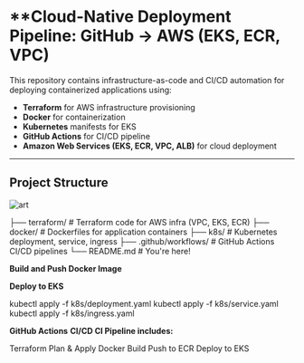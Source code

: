 # **Cloud-Native Deployment Pipeline: GitHub → AWS (EKS, ECR, VPC)

This repository contains infrastructure-as-code and CI/CD automation for deploying containerized applications using:

- **Terraform** for AWS infrastructure provisioning
- **Docker** for containerization
- **Kubernetes** manifests for EKS
- **GitHub Actions** for CI/CD pipeline
- **Amazon Web Services (EKS, ECR, VPC, ALB)** for cloud deployment

---

## Project Structure


![art](https://github.com/user-attachments/assets/796bda06-f29b-49f9-a569-bdfd6870ea93)

├── terraform/ # Terraform code for AWS infra (VPC, EKS, ECR)
├── docker/ # Dockerfiles for application containers
├── k8s/ # Kubernetes deployment, service, ingress
├── .github/workflows/ # GitHub Actions CI/CD pipelines
└── README.md # You're here!


**Build and Push Docker Image**

**Deploy to EKS**

kubectl apply -f k8s/deployment.yaml
kubectl apply -f k8s/service.yaml
kubectl apply -f k8s/ingress.yaml

**GitHub Actions**
**CI/CD CI Pipeline includes:**

Terraform Plan & Apply
Docker Build
Push to ECR
Deploy to EKS

